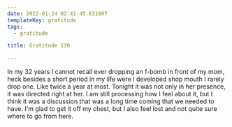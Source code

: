 ```yaml
---
date: 2022-01-24 02:41:45.831807
templateKey: gratitude
tags:
  - gratitude

title: Gratitude 130

---
```


In my 32 years I cannot recall ever dropping an f-bomb in front of my mom, heck
besides a short period in my life were I developed shop mouth I rarely drop
one.  Like twice a year at most.  Tonight it was not only in her presence, it
was directed right at her.  I am still processing how I feel about it, but I
think it was a discussion that was a long time coming that we needed to have.
I'm glad to get it off my chest, but I also feel lost and not quite sure where
to go from here.

